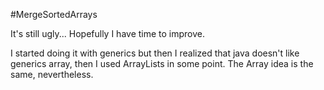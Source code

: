 #MergeSortedArrays

It's still ugly... Hopefully I have time to improve.

I started doing it with generics but then I realized that java doesn't like generics array, then I used ArrayLists in some point.
The Array idea is the same, nevertheless.
